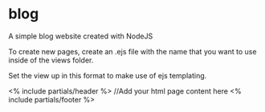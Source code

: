 # blog
A simple blog website created with NodeJS

To create new pages, create an .ejs file with the name that you want to use inside of the views folder.

Set the view up in this format to make use of ejs templating.

<% include partials/header %> 
  //Add your html page content here
<% include partials/footer %> 
